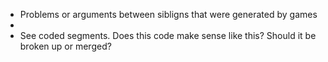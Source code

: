 - Problems or arguments between sibligns that were generated by games
-
- See coded segments. Does this code make sense like this? Should it be broken up or merged?